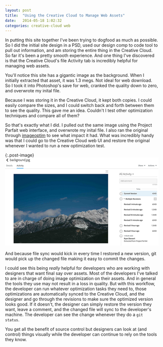 ```yaml
---
layout: post
title:  "Using the Creative Cloud to Manage Web Assets"
date:   2014-05-18 1:02:32
categories: creative-cloud web
---
```

In putting this site together I've been trying to dogfood as much as possible. So I did the initial site design in a PSD, used our design comp to code tool to pull out information, and am storing the entire thing in the Creative Cloud. So far it's been a pretty smooth experience. And one thing I've discovered is that the Creative Cloud's file Activity tab is incredibly helpful for managing web assets.

You'll notice this site has a gigantic image as the background. When I initially extracted that asset, it was 1.3 megs. Not ideal for web download. So I took it into Photoshop's save for web, cranked the quality down to zero, and overwrote my inital file. 

Because I was storing it in the Creative Cloud, it kept both copies. I could easily compare the sizes, and I could switch back and forth between them to see the quality. This gave me an idea. Couldn't I test other optimization techniques and compare all of them?

So that's exactly what I did. I pulled out the same image using the Project Parfait web interface, and overwrote my inital file. I also ran the original through [imageoptim](http://imageoptim.com/) to see what impact it had. What was incredibly handy was that I could go to the Creative Cloud web UI and restore the original whenever I wanted to run a new optimization test. 

{:.post-image}
[![Creative Cloud Versions](/img/posts/creative-cloud-versions-thumbnail.png)](/img/posts/creative-cloud-versions.png)

And because file sync would kick in every time I restored a new version, git would pick up the changed file making it easy to commit the changes.

I could see this being *really* helpful for developers who are working with designers that want final say over assets. Most of the developers I've talked to are in charge of doing image optimization on their assets. And in general the tools they use may not result in a loss in quality. But with this workflow, the developer can run whatever optimization tasks they need to, those optimizations are automatically synced to the Creative Cloud, and the designer and go through the revisions to make sure the optimized version looks good. If it doesn't, the designer can simply restore the version they want, leave a comment, and the changed file will sync to the developer's machine. The developer can see the change whenever they do a `git status`. 

You get all the benefit of source control but designers can look at (and control) things visually while the developer can continue to rely on the tools they know. 